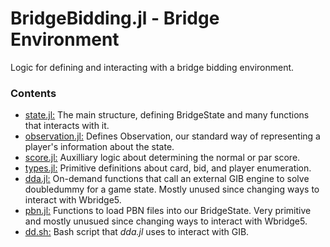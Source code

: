 # BridgeBidding.jl - Bridge Environment

Logic for defining and interacting with a bridge bidding environment.

### Contents

- [state.jl:](state.jl) The main structure, defining BridgeState and many functions that interacts with it.
- [observation.jl:](observation.jl) Defines Observation, our standard way of representing a player's information about the state.
- [score.jl:](score.jl) Auxilliary logic about determining the normal or par score.
- [types.jl:](types.jl) Primitive definitions about card, bid, and player enumeration.
- [dda.jl:](dda.jl) On-demand functions that call an external GIB engine to solve doubledummy for a game state. Mostly unused since changing ways to interact with Wbridge5.
- [pbn.jl:](pbn.jl) Functions to load PBN files into our BridgeState. Very primitive and mostly unusued since changing ways to interact with Wbridge5.
- [dd.sh:](dd.sh) Bash script that *dda.jl* uses to interact with GIB.